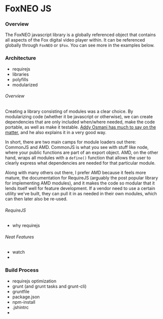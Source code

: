 # FoxNEO JS

### Overview
The FoxNEO javascript library is a globally referenced object that contains all aspects of the Fox digital video player within. It can be referenced globally through `FoxNEO` or `$Fox`. You can see more in the examples below.

### Architecture
* requirejs
* libraries
* polyfills
* modularized

###### Overview
Creating a library consisting of modules was a clear choice. By modularizing code (whether it be javascript or otherwise), we can create dependencies that are only included when/where needed, make the code portable, as well as make it testable. [Addy Osmani has much to say on the matter](http://addyosmani.com/writing-modular-js/), and he also explains it in a very good way.

In short, there are two main camps for module loaders out there: CommonJS and AMD. CommonJS is what you see with stuff like node, where your public functions are part of an export object. AMD, on the other hand, wraps all modules with a `define()` function that allows the user to clearly express what dependencies are needed for that particular module.

Along with many others out there, I prefer AMD because it feels more mature, the documentation for RequireJS (arguably the post popular library for implementing AMD modules), and it makes the code so modular that it lends itself well for feature development. If a vendor need to use a certain utility we've built, they can pull it in as needed in their own modules, which can then later also be re-used. 

###### RequireJS
* why requirejs

###### Neat Features
* watch
*


### Build Process
* requirejs optimization
* grunt (and grunt tasks and grunt-cli) 
* gruntfile
* package.json
* npm-install
* .jshintrc
* 